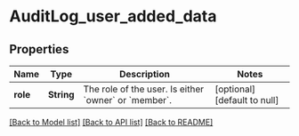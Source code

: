# AuditLog_user_added_data
## Properties

| Name | Type | Description | Notes |
|------------ | ------------- | ------------- | -------------|
| **role** | **String** | The role of the user. Is either &#x60;owner&#x60; or &#x60;member&#x60;. | [optional] [default to null] |

[[Back to Model list]](../README.md#documentation-for-models) [[Back to API list]](../README.md#documentation-for-api-endpoints) [[Back to README]](../README.md)

